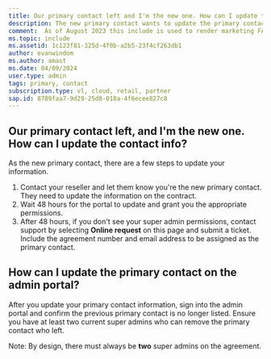 ```yaml
---
title: Our primary contact left and I'm the new one. How can I update the contact info?
description: The new primary contact wants to update the primary contact or super admin role.
comment:  As of August 2023 this include is used to render marketing FAQ content for VS Subscriptions in the following portals - VSCom, Manage, and My portals. It was not used for learn.microsoft.com content at that time. SMEs are Evan Windom and Larissa Crawford of Red Door Collaborative and Sharvari Dighe.
ms.topic: include
ms.assetid: 1c123f81-325d-4f0b-a2b5-23f4cf263db1 
author: evanwindom
ms.author: amast
ms.date: 04/09/2024
user.type: admin
tags: primary, contact
subscription.type: vl, cloud, retail, partner 
sap.id: 8789faa7-9d29-25d8-018a-4f6ecee827c8
---
```


## Our primary contact left, and I'm the new one. How can I update the contact info?

As the new primary contact, there are a few steps to update your information.

1. Contact your reseller and let them know you're the new primary contact. They need to update the information on the contract.
2. Wait 48 hours for the portal to update and grant you the appropriate permissions.
3. After 48 hours, if you don't see your super admin permissions, contact support by selecting **Online request** on this page and submit a ticket. Include the agreement number and email address to be assigned as the primary contact.
    
## How can I update the primary contact on the admin portal?
After you update your primary contact information, sign into the admin portal and confirm the previous primary contact is no longer listed. Ensure you have at least two current super admins who can remove the primary contact who left.

Note: By design, there must always be **two** super admins on the agreement.